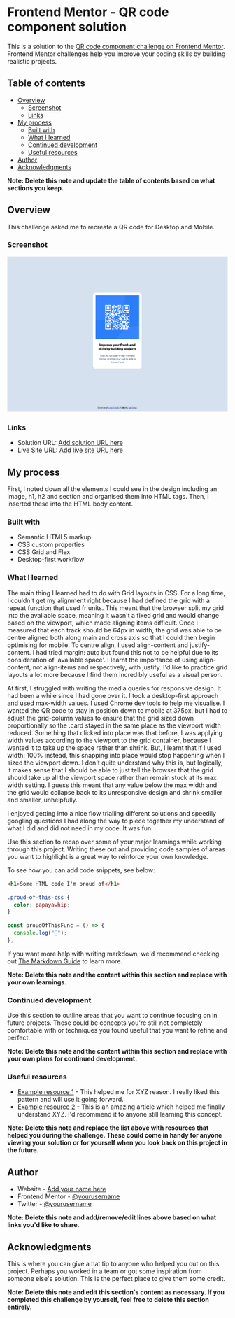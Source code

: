 # Frontend Mentor - QR code component solution

This is a solution to the [QR code component challenge on Frontend Mentor](https://www.frontendmentor.io/challenges/qr-code-component-iux_sIO_H). Frontend Mentor challenges help you improve your coding skills by building realistic projects.

## Table of contents

- [Overview](#overview)
  - [Screenshot](#screenshot)
  - [Links](#links)
- [My process](#my-process)
  - [Built with](#built-with)
  - [What I learned](#what-i-learned)
  - [Continued development](#continued-development)
  - [Useful resources](#useful-resources)
- [Author](#author)
- [Acknowledgments](#acknowledgments)

**Note: Delete this note and update the table of contents based on what sections you keep.**

## Overview

This challenge asked me to recreate a QR code for Desktop and Mobile.

### Screenshot

![](./FireShot%20Capture%20001%20-%20Frontend%20Mentor%20-%20QR%20code%20component%20-%20.png)

### Links

- Solution URL: [Add solution URL here](https://your-solution-url.com)
- Live Site URL: [Add live site URL here](https://your-live-site-url.com)

## My process

First, I noted down all the elements I could see in the design including an image, h1, h2 and section and organised them into HTML tags.
Then, I inserted these into the HTML body content.

### Built with

- Semantic HTML5 markup
- CSS custom properties
- CSS Grid and Flex
- Desktop-first workflow

### What I learned

The main thing I learned had to do with Grid layouts in CSS. For a long time, I couldn't get my alignment right because I had defined the grid with a repeat function that used fr units. This meant that the browser split my grid into the available space, meaning it wasn't a fixed grid and would change based on the viewport, which made aligning items difficult. Once I measured that each track should be 64px in width, the grid was able to be centre aligned both along main and cross axis so that I could then begin optimising for mobile. To centre align, I used align-content and justify-content. I had tried margin: auto but found this not to be helpful due to its consideration of 'available space'. I learnt the importance of using align-content, not align-items and respectively, with justify. I'd like to practice grid layouts a lot more because I find them incredibly useful as a visual person.

At first, I struggled with writing the media queries for responsive design. It had been a while since I had gone over it. I took a desktop-first approach and used max-width values. I used Chrome dev tools to help me visualise. I wanted the QR code to stay in position down to mobile at 375px, but I had to adjust the grid-column values to ensure that the grid sized down proportionally so the .card stayed in the same place as the viewport width reduced. Something that clicked into place was that before, I was applying width values according to the viewport to the grid container, because I wanted it to take up the space rather than shrink. But, I learnt that if I used width: 100% instead, this snapping into place would stop happening when I sized the viewport down. I don't quite understand why this is, but logically, it makes sense that I should be able to just tell the browser that the grid should take up all the viewport space rather than remain stuck at its max width setting. I guess this meant that any value below the max width and the grid would collapse back to its unresponsive design and shrink smaller and smaller, unhelpfully.

I enjoyed getting into a nice flow trialling different solutions and speedily googling questions I had along the way to piece together my understand of what I did and did not need in my code. It was fun.

Use this section to recap over some of your major learnings while working through this project. Writing these out and providing code samples of areas you want to highlight is a great way to reinforce your own knowledge.

To see how you can add code snippets, see below:

```html
<h1>Some HTML code I'm proud of</h1>
```

```css
.proud-of-this-css {
  color: papayawhip;
}
```

```js
const proudOfThisFunc = () => {
  console.log("🎉");
};
```

If you want more help with writing markdown, we'd recommend checking out [The Markdown Guide](https://www.markdownguide.org/) to learn more.

**Note: Delete this note and the content within this section and replace with your own learnings.**

### Continued development

Use this section to outline areas that you want to continue focusing on in future projects. These could be concepts you're still not completely comfortable with or techniques you found useful that you want to refine and perfect.

**Note: Delete this note and the content within this section and replace with your own plans for continued development.**

### Useful resources

- [Example resource 1](https://www.example.com) - This helped me for XYZ reason. I really liked this pattern and will use it going forward.
- [Example resource 2](https://www.example.com) - This is an amazing article which helped me finally understand XYZ. I'd recommend it to anyone still learning this concept.

**Note: Delete this note and replace the list above with resources that helped you during the challenge. These could come in handy for anyone viewing your solution or for yourself when you look back on this project in the future.**

## Author

- Website - [Add your name here](https://www.your-site.com)
- Frontend Mentor - [@yourusername](https://www.frontendmentor.io/profile/yourusername)
- Twitter - [@yourusername](https://www.twitter.com/yourusername)

**Note: Delete this note and add/remove/edit lines above based on what links you'd like to share.**

## Acknowledgments

This is where you can give a hat tip to anyone who helped you out on this project. Perhaps you worked in a team or got some inspiration from someone else's solution. This is the perfect place to give them some credit.

**Note: Delete this note and edit this section's content as necessary. If you completed this challenge by yourself, feel free to delete this section entirely.**
